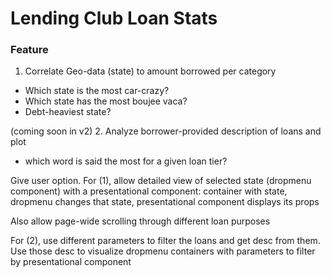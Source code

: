 # Lending Club Loan Stats

### Feature
1. Correlate Geo-data (state) to amount borrowed per category
  - Which state is the most car-crazy?
  - Which state has the most boujee vaca?
  - Debt-heaviest state?

(coming soon in v2)
2. Analyze borrower-provided description of loans and plot
  - which word is said the most for a given loan tier?


Give user option.
For (1), allow detailed view of selected state (dropmenu component) with a presentational component:
  container with state,
  dropmenu changes that state,
  presentational component displays its props

  Also allow page-wide scrolling through different loan purposes


For (2), use different parameters to filter the loans and get desc from them.
  Use those desc to visualize
  dropmenu containers with parameters to filter by
  presentational component
